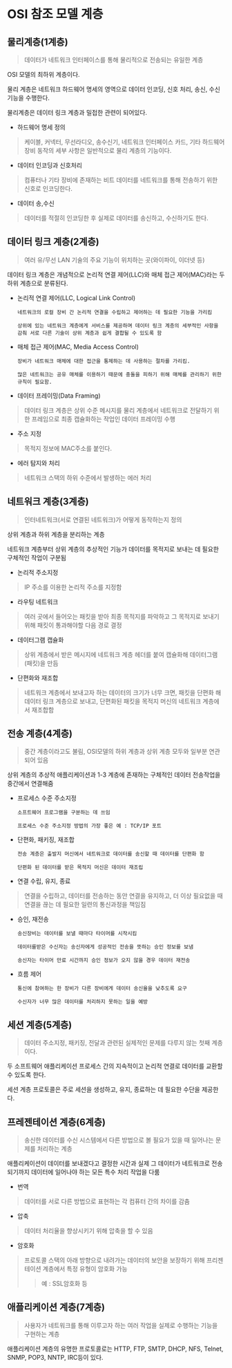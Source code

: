# OSI 참조 모델 계층

## 물리계층(1계층)
>데이터가 네트워크 인터페이스를 통해 물리적으로 전송되는 유일한 계층

OSI 모델의 최하위 계층이다.

물리 계층은 네트워크 하드웨어 명세의 영역으로 데이터 인코딩, 신호 처리, 송신, 수신 기능을 수행한다.

물리계층은 데이터 링크 계층과 밀접한 관련이 되어있다.

* 하드웨어 명세 정의
>케이블, 커넥터, 무선라디오, 송수신기, 네트워크 인터페이스 카드, 기타 하드웨어 장비 동작의 세부 사항은 일반적으로 물리 계층의 기능이다.

* 데이터 인코딩과 신호처리
>컴퓨터나 기타 장비에 존재하는 비트 데이터를 네트워크를 통해 전송하기 위한 신호로 인코딩한다.

* 데이터 송,수신
>데이터를 적절히 인코딩한 후 실제로 데이터를 송신하고, 수신하기도 한다.

## 데이터 링크 계층(2계층)
>여러 유/무선 LAN 기술의 주요 기능이 위치하는 곳(와이파이, 이더넷 등)

데이터 링크 계층은 개념적으로 논리적 연결 제어(LLC)와 매체 접근 제어(MAC)라는 두 하위 계층으로 분류된다.

* 논리적 연결 제어(LLC, Logical Link Control)

    ```
    네트워크의 로컬 장비 간 논리적 연결을 수립하고 제어하는 데 필요한 기능을 가리킴

    상위에 있는 네트워크 계층에게 서비스를 제공하며 데이터 링크 계층의 세부적인 사항을 감춰 서로 다른 기술이 상위 계층과 쉽게 결합될 수 있도록 함
    ```

* 매체 접근 제어(MAC, Media Access Control)

    ```
    장비가 네트워크 매체에 대한 접근을 통제하는 데 사용하는 절차를 가리킴.
    
    많은 네트워크는 공유 매체를 이용하기 때문에 충돌을 피하기 위해 매체를 관리하기 위한 규칙이 필요함.
    ```

* 데이터 프레이밍(Data Framing)
>데이터 링크 계층은 상위 수준 메시지를 물리 계층에서 네트워크로 전달하기 위한 프레임으로 최종 캡슐화하는 작업인 데이터 프레이밍 수행

* 주소 지정
> 목적지 정보에 MAC주소를 붙인다.

* 에러 탐지와 처리
> 네트워크 스택의 하위 수준에서 발생하는 에러 처리

## 네트워크 계층(3계층)
>인터네트워크(서로 연결된 네트워크)가 어떻게 동작하는지 정의

상위 계층과 하위 계층을 분리하는 계층

네트워크 계층부터 상위 계층의 추상적인 기능가 데이터를 목적지로 보내는 데 필요한 구체적인 작업이 구분됨

* 논리적 주소지정
>IP 주소를 이용한 논리적 주소를 지정함

* 라우팅 네트워크
>여러 곳에서 들어오는 패킷을 받아 최종 목적지를 파악하고 그 목적지로 보내기 위해 패킷이 통과해야할 다음 경로 결정

* 데이터그램 캡슐화
>상위 계층에서 받은 메시지에 네트워크 계층 헤더를 붙여 캡슐화해 데이터그램(패킷)을 만듬

* 단편화와 재조합
>네트워크 계층에서 보내고자 하는 데이터의 크기가 너무 크면, 패킷을 단편화 해 데이터 링크 계층으로 보내고, 단편화된 패킷을 목적지 머신의 네트워크 계층에서 재조합함

## 전송 계층(4계층)
>중간 계층이라고도 불림, OSI모델의 하위 계층과 상위 계층 모두와 일부분 연관되어 있음

상위 계층의 추상적 애플리케이션과 1-3 계층에 존재하는 구체적인 데이터 전송작업을 중간에서 연결해줌

* 프로세스 수준 주소지정
    ```
    소프트웨어 프로그램을 구분하는 데 쓰임

    프로세스 수준 주소지정 방법의 가장 좋은 예 : TCP/IP 포트
    ```

* 단편화, 패키징, 재조합
    ```
    전송 계층은 출발지 머신에서 네트워크로 데이터를 송신할 때 데이터를 단편화 함

    단편화 된 데이터를 받은 목적지 머신은 데이터 재조립
    ```

* 연결 수립, 유지, 종료
> 연결을 수립하고, 데이터를 전송하는 동안 연결을 유지하고, 더 이상 필요없을 때 연결을 끊는 데 필요한 일련의 통신과정을 책임짐

* 승인, 재전송 
    ```
    송신장비는 데이터를 보낼 때마다 타이머를 시작시킴
    
    데이터를받은 수신자는 송신자에게 성공적인 전송을 뜻하는 승인 정보를 보냄

    송신자는 타이머 만료 시간까지 승인 정보가 오지 않을 경우 데이터 재전송
    ```

* 흐름 제어
    ```
    통신에 참여하는 한 장비가 다른 장비에게 데이터 송신율을 낮추도록 요구

    수신자가 너무 많은 데이터를 처리하지 못하는 일을 예방
    ```

## 세션 계층(5계층)
>데이터 주소지정, 패키징, 전달과 관련된 실제적인 문제를 다루지 않는 첫째 계층이다.

두 소프트웨어 애플리케이션 프로세스 간의 지속적이고 논리적 연결로 데이터를 교환할 수 있도록 한다.

세션 계층 프로토콜은 주로 세션을 생성하고, 유지, 종료하는 데 필요한 수단을 제공한다.

## 프레젠테이션 계층(6계층)
>송신한 데이터를 수신 시스템에서 다른 방법으로 볼 필요가 있을 때 일어나는 문제를 처리하는 계층

애플리케이션이 데이터를 보내겠다고 결정한 시간과 실제 그 데이터가 네트워크로 전송되기까지 데이터에 일어나야 하는 모든 특수 처리 작업을 다룸

* 번역
>데이터를 서로 다른 방법으로 표현하는 각 컴퓨터 간의 차이를 감춤

* 압축
>데이터 처리율을 향상시키기 위해 압축을 할 수 있음

* 암호화
>프로토콜 스택의 아래 방향으로 내려가는 데이터의 보안을 보장하기 위해 프리젠테이션 계층에서 특정 유형이 암호화 가능
>> 예 : SSL암호화 등

## 애플리케이션 계층(7계층)
>사용자가 네트워크를 통해 이루고자 하는 여러 작업을 실제로 수행하는 기능을 구현하는 계층

애플리케이션 계층의 유명한 프로토콜로는 HTTP, FTP, SMTP, DHCP, NFS, Telnet, SNMP, POP3, NNTP, IRC등이 있다.